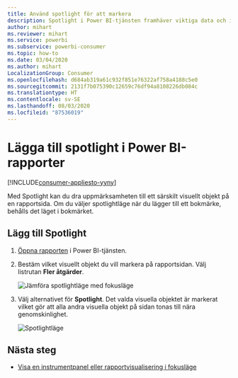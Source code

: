 ```yaml
---
title: Använd spotlight för att markera
description: Spotlight i Power BI-tjänsten framhäver viktiga data och insikter.
author: mihart
ms.reviewer: mihart
ms.service: powerbi
ms.subservice: powerbi-consumer
ms.topic: how-to
ms.date: 03/04/2020
ms.author: mihart
LocalizationGroup: Consumer
ms.openlocfilehash: d684ab319a61c932f851e76322af758a4188c5e0
ms.sourcegitcommit: 2131f7b075390c12659c76df94a8108226db084c
ms.translationtype: HT
ms.contentlocale: sv-SE
ms.lasthandoff: 08/03/2020
ms.locfileid: "87536019"
---
```

# <a name="add-spotlights-to-power-bi-reports"></a>Lägga till spotlight i Power BI-rapporter

[!INCLUDE[consumer-appliesto-yyny](../includes/consumer-appliesto-yyny.md)]

Med Spotlight kan du dra uppmärksamheten till ett särskilt visuellt objekt på en rapportsida.  Om du väljer spotlightläge när du lägger till ett bokmärke, behålls det läget i bokmärket.

## <a name="add-a-spotlight"></a>Lägg till Spotlight

1. [Öppna rapporten](end-user-report-open.md) i Power BI-tjänsten.

2. Bestäm vilket visuellt objekt du vill markera på rapportsidan. Välj listrutan **Fler åtgärder**.  

    ![Jämföra spotlightläge med fokusläge](media/end-user-spotlight/power-bi-spotlight.png)

3. Välj alternativet för **Spotlight**. Det valda visuella objektet är markerat vilket gör att alla andra visuella objekt på sidan tonas till nära genomskinlighet. 

    ![Spotlightläge](media/end-user-spotlight/power-bi-spotlighted.png)



## <a name="next-steps"></a>Nästa steg

* [Visa en instrumentpanel eller rapportvisualisering i fokusläge](end-user-focus.md)

